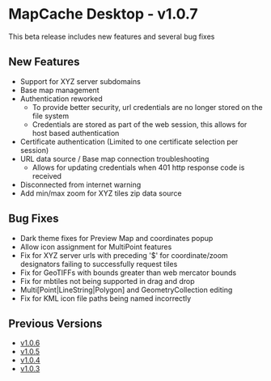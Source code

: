 # MapCache Desktop - v1.0.7

This beta release includes new features and several bug fixes

## New Features
 * Support for XYZ server subdomains
 * Base map management
 * Authentication reworked
   * To provide better security, url credentials are no longer stored on the file system
   * Credentials are stored as part of the web session, this allows for host based authentication
 * Certificate authentication (Limited to one certificate selection per session)
 * URL data source / Base map connection troubleshooting
   * Allows for updating credentials when 401 http response code is received
 * Disconnected from internet warning
 * Add min/max zoom for XYZ tiles zip data source
 
## Bug Fixes
 * Dark theme fixes for Preview Map and coordinates popup
 * Allow icon assignment for MultiPoint features
 * Fix for XYZ server urls with preceding '$' for coordinate/zoom designators failing to successfully request tiles
 * Fix for GeoTIFFs with bounds greater than web mercator bounds
 * Fix for mbtiles not being supported in drag and drop
 * Multi[Point|LineString|Polygon] and GeometryCollection editing
 * Fix for KML icon file paths being named incorrectly

## Previous Versions
 * [v1.0.6](https://github.com/ngageoint/mapcache-electron/blob/v1.0.6/changelog/v1.0.6.md)
 * [v1.0.5](https://github.com/ngageoint/mapcache-electron/blob/v1.0.5/changelog/v1.0.5.md)
 * [v1.0.4](https://github.com/ngageoint/mapcache-electron/blob/v1.0.5/changelog/v1.0.4.md)
 * [v1.0.3](https://github.com/ngageoint/mapcache-electron/blob/v1.0.5/changelog/v1.0.3.md)
